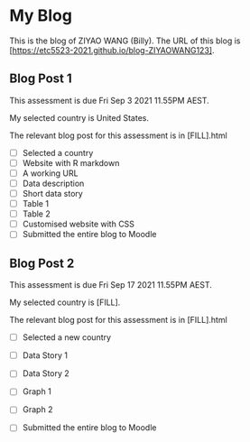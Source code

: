# My Blog


This is the blog of ZIYAO WANG (Billy).
The URL of this blog is [https://etc5523-2021.github.io/blog-ZIYAOWANG123].

## Blog Post 1

This assessment is due Fri Sep 3 2021 11.55PM AEST.

My selected country is United States.

The relevant blog post for this assessment is in [FILL].html

- [ ] Selected a country
- [ ] Website with R markdown 
- [ ] A working URL
- [ ] Data description
- [ ] Short data story
- [ ] Table 1
- [ ] Table 2
- [ ] Customised website with CSS
- [ ] Submitted the entire blog to Moodle

## Blog Post 2

This assessment is due Fri Sep 17 2021 11.55PM AEST.

My selected country is [FILL].

The relevant blog post for this assessment is in [FILL].html

- [ ] Selected a new country
- [ ] Data Story 1
- [ ] Data Story 2
- [ ] Graph 1
- [ ] Graph 2
- [ ] Submitted the entire blog to Moodle

